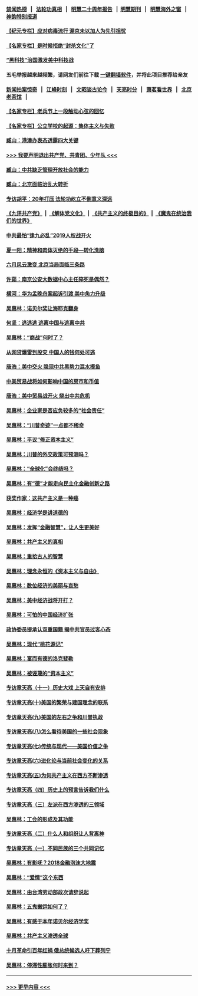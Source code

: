 #### [禁闻热榜](热点新闻.md?=0)  &nbsp;&nbsp;|&nbsp;&nbsp; [法轮功真相](https://github.com/gfw-breaker/truth/blob/master/README.md?=0) &nbsp;&nbsp;|&nbsp;&nbsp; [明慧二十周年报告](https://github.com/gfw-breaker/mh-reports/blob/master/README.md?=0) &nbsp;&nbsp;|&nbsp;&nbsp;[明慧期刊](https://github.com/gfw-breaker/mh-qikan) &nbsp;&nbsp;|&nbsp;&nbsp; [明慧海外之窗](https://github.com/gfw-breaker/mh-news/blob/master/README.md?=0) &nbsp;&nbsp;|&nbsp;&nbsp; [神韵特别报道](https://github.com/gfw-breaker/mh-news/blob/master/shenyun.md?=0)
#### [【纪元专栏】应对病毒流行 渥京未以加人为先引担忧](../pages/nsc423/n11875714.md?t=02290102) 
#### [【名家专栏】是时候拒绝“封杀文化”了](../pages/nsc423/n11814093.md?t=02290102) 
#### [“黑科技”治国激发美中科技战](../pages/nsc423/n11638056.md?t=02290102) 
#### 五毛举报越来越频繁，请网友们前往下载 [一键翻墙软件](https://github.com/gfw-breaker/ssr-accounts)，并将此项目推荐给亲友
#### [新闻拍案惊奇](https://github.com/gfw-breaker/banned-news/blob/master/pages/link4.md) &nbsp;&nbsp;|&nbsp;&nbsp; [江峰时刻](https://github.com/gfw-breaker/banned-news/blob/master/pages/link4.md) &nbsp;&nbsp;|&nbsp;&nbsp; [文昭谈古论今](https://github.com/gfw-breaker/banned-news/blob/master/pages/link4.md) &nbsp;&nbsp;|&nbsp;&nbsp; [天亮时分](https://github.com/gfw-breaker/banned-news/blob/master/pages/link4.md) &nbsp;&nbsp;|&nbsp;&nbsp; [萧茗看世界](https://github.com/gfw-breaker/banned-news/blob/master/pages/link4.md) &nbsp;&nbsp;|&nbsp;&nbsp; [北京老茶馆](https://github.com/gfw-breaker/banned-news/blob/master/pages/link4.md) &nbsp;&nbsp;|&nbsp;&nbsp; 
#### [【名家专栏】老兵节上一段触动心弦的回忆](../pages/nsc423/n11646016.md?t=02290102) 
#### [【名家专栏】公立学校的起源：集体主义与失败](../pages/nsc423/n11601833.md?t=02290102) 
#### [臧山：港澳办表态透露四大关键](../pages/nsc423/n11421628.md?t=02290102) 
#### [>>> 我要声明退出共产党、共青团、少年队 <<<](https://github.com/begood0513/goodnews/blob/master/quit/letter.md) 
#### [臧山：中共缺乏管理开放社会的能力](../pages/nsc423/n11407457.md?t=02290102) 
#### [臧山：北京面临治乱大转折](../pages/nsc423/n11406895.md?t=02290102) 
#### [专访胡平：20年打压 法轮功屹立不倒意义深远](../pages/nsc423/n11398800.md?t=02290102) 
#### [《九评共产党》](https://github.com/begood0513/9ping.md/blob/master/README.md) &nbsp;|&nbsp; [《解体党文化》](../../../../jtdwh.md/blob/master/README.md)  &nbsp;|&nbsp; [《共产主义的终极目的》](../../../../gczydzjmd.md/blob/master/README.md) &nbsp;|&nbsp; [《魔鬼在统治我们的世界》](../../../../mgztzwmdsj.md/blob/master/README.md) 
#### [中共最怕“逢九必乱”2019人权战开火](../pages/nsc423/n11385248.md?t=02290102) 
#### [夏一阳：精神和肉体灭绝的手段—转化洗脑](../pages/nsc423/n11368250.md?t=02290102) 
#### [六月风云激变 北京当局面临三条路](../pages/nsc423/n11313668.md?t=02290102) 
#### [许茹：南京公安大数据中心主任猝死是偶然？](../pages/nsc423/n11064744.md?t=02290102) 
#### [横河：华为孟晚舟案起诉引渡 美中角力升级](../pages/nsc423/n11027230.md?t=02290102) 
#### [吴惠林：诺贝尔奖让海耶克翻身](../pages/nsc423/n10890049.md?t=02290102) 
#### [何坚：逃逃逃 逃离中国与逃离中共](../pages/nsc423/n10592891.md?t=02290102) 
#### [吴惠林：“商战”何时了？](../pages/nsc423/n10573558.md?t=02290102) 
#### [从网贷爆雷到股灾 中国人的钱何处可逃](../pages/nsc423/n10572800.md?t=02290102) 
#### [唐浩：美中交火 隐现中共黑势力混水摸鱼](../pages/nsc423/n10544040.md?t=02290102) 
#### [中美贸易战将如何影响中国的房市和币值](../pages/nsc423/n10543697.md?t=02290102) 
#### [唐浩：美中贸易战开火 烧出中共危机](../pages/nsc423/n10540126.md?t=02290102) 
#### [吴惠林：企业家是否应负较多的“社会责任”](../pages/nsc423/n10535022.md?t=02290102) 
#### [吴惠林：“川普奇迹”一点都不稀奇](../pages/nsc423/n10512808.md?t=02290102) 
#### [吴惠林：平议“修正资本主义”](../pages/nsc423/n10495724.md?t=02290102) 
#### [吴惠林：川普的外交政策可预测吗？](../pages/nsc423/n10462387.md?t=02290102) 
#### [吴惠林：“全球化”会终结吗？](../pages/nsc423/n10452838.md?t=02290102) 
#### [吴惠林：有“德”才能走向民主化金融创新之路](../pages/nsc423/n10432292.md?t=02290102) 
#### [获奖作家：这共产主义是一种癌](../pages/nsc423/n10431541.md?t=02290102) 
#### [吴惠林：经济学是讲道德的](../pages/nsc423/n10398014.md?t=02290102) 
#### [吴惠林：发挥“金融智慧”，让人生更美好](../pages/nsc423/n10375019.md?t=02290102) 
#### [吴惠林：共产主义的真相](../pages/nsc423/n10351394.md?t=02290102) 
#### [吴惠林：重拾古人的智慧](../pages/nsc423/n10337691.md?t=02290102) 
#### [吴惠林：理念永恒的《资本主义与自由》](../pages/nsc423/n10316274.md?t=02290102) 
#### [吴惠林：数位经济的美丽与哀愁](../pages/nsc423/n10292946.md?t=02290102) 
#### [吴惠林：美中经济战将开打？](../pages/nsc423/n10258825.md?t=02290102) 
#### [吴惠林：可怕的中国经济扩张](../pages/nsc423/n10219147.md?t=02290102) 
#### [政协委员提承认双重国籍 揭中共官员过客心态](../pages/nsc423/n10208809.md?t=02290102) 
#### [吴惠林：现代“桃花源记”](../pages/nsc423/n10185234.md?t=02290102) 
#### [吴惠林：富而有德的洛克斐勒](../pages/nsc423/n10142264.md?t=02290102) 
#### [吴惠林：被诬蔑的“资本主义”](../pages/nsc423/n10124816.md?t=02290102) 
#### [专访章天亮（十一）历史大戏 上天自有安排](../pages/nsc423/n10094905.md?t=02290102) 
#### [专访章天亮(十)美国的繁荣与建国理念的联系](../pages/nsc423/n10094899.md?t=02290102) 
#### [专访章天亮(九)美国的左右之争和川普执政](../pages/nsc423/n10094889.md?t=02290102) 
#### [专访章天亮(八)怎么看待美国的一些社会现象](../pages/nsc423/n10094857.md?t=02290102) 
#### [专访章天亮(七)传统与现代——美国价值之争](../pages/nsc423/n10093140.md?t=02290102) 
#### [专访章天亮(六)进化论与当前社会变化的关系](../pages/nsc423/n10092036.md?t=02290102) 
#### [专访章天亮(五)为何共产主义在西方不断渗透](../pages/nsc423/n10083620.md?t=02290102) 
#### [专访章天亮（四）历史上的预言告诉我们什么](../pages/nsc423/n10083606.md?t=02290102) 
#### [专访章天亮（三）左派在西方渗透的三领域](../pages/nsc423/n10081115.md?t=02290102) 
#### [吴惠林：工会的形成及其功能](../pages/nsc423/n10080633.md?t=02290102) 
#### [专访章天亮（二）什么人和组织让人背离神](../pages/nsc423/n10076637.md?t=02290102) 
#### [专访章天亮（一）不同民族的三个共同记忆](../pages/nsc423/n10074188.md?t=02290102) 
#### [吴惠林：有影呒？2018金融泡沫大地震](../pages/nsc423/n10040534.md?t=02290102) 
#### [吴惠林：“爱情”这个东西](../pages/nsc423/n10019423.md?t=02290102) 
#### [吴惠林：由台湾劳动部政次请辞说起](../pages/nsc423/n9979679.md?t=02290102) 
#### [吴惠林：五鬼搬运如何了？](../pages/nsc423/n9925338.md?t=02290102) 
#### [吴惠林：有感于本年诺贝尔经济学奖](../pages/nsc423/n9871883.md?t=02290102) 
#### [吴惠林：共产主义渗透全球](../pages/nsc423/n9812748.md?t=02290102) 
#### [十月革命引百年红祸 俄总统候选人吁下葬列宁](../pages/nsc423/n9810182.md?t=02290102) 
#### [吴惠林：停滞性膨胀何时来到？](../pages/nsc423/n9764136.md?t=02290102) 

----
#### [ >>> 更早内容 <<< ](../indexes/nsc423-earlier.md)

